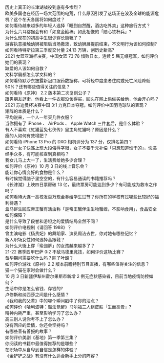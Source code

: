历史上真正的长津湖战役到底有多惨烈？  
欧美多国也在经历一场大范围的电荒，什么原因引发了这场正在波及全球的能源危机？这个冬天各国将如何度过？  
如何看待越来越多的年轻人选择「睡到自然醒，酒店吃外卖」这种旅行方式？  
为什么六耳猕猴会有和「如意金箍棒」如此相像的「随心铁杆兵」?  
为什么现在的初高中生很少穿长筒靴了？  
游客执意接触幼狮被阻后当场撒泼，致幼狮展提前结束，不文明行为该如何控制?  
如何看待特斯拉第三季度交付量 24.13 万辆，创历史新高?  
2021 女篮亚洲杯决赛，中国女篮 73:78 惜败日本，连续 5 届无缘冠军，如何评价她们的表现？  
缺爱的人该如何自救？  
文科学霸都怎么学文科的？  
如何看待默沙东披露新冠口服药数据称，可将轻中度患者住院或死亡风险降低 50%？还有哪些值得关注的信息？  
如何看待《原神》 2.2 版本第二次复刻公子？  
跟男朋友逛街，他看上一件衣服没舍得买，回头在网上偷偷买给他，他会开心吗？  
2021 苏迪曼杯决赛中国 3:1 力克日本夺冠，如何评价中国羽毛球队的表现？  
矩阵的本质是什么？  
平均说来，一个人一年买几件衣服？  
当你拥有了 iPhone 、 AirPods 、 Apple Watch 三件套后，是什么体验？  
有人不喜欢《虹猫蓝兔七侠传》里主角虹猫吗？原因是什么？  
瘦的人如何有效增肥？  
如何看待 iPhone 13  Pro 的 DXO 相机评分为 137 分，仅排名第四？  
武汉一女子快递上现大段侮辱字眼，女子不要千元补偿「只想知道谁干的」，快递经手众多，有可能核查到真相吗？  
我女儿马上大一了，生活费给她多少合理？  
如何评价《原神》10 月 3 日的线上音乐会？  
能让你心情变好的食物是什么？  
有时候觉得脑子里空空的，有什么容易通读的书籍推荐吗？  
《长津湖》上映四日票房破 13 亿，最终票房可能达到多少？有可能成为救市之作吗？  
如何看待大连一高校发百万现金券给学生过节？你所在的学校有过哪些比较好的福利待遇？  
盒马鲜生回应帝王蟹有活虫称「是帝王蟹伴生生物蟹蛭，不影响食用」，食品安全如何保障？  
是什么导致了段誉和游坦之的爱情结局全然不同？  
如何评价电视剧《请回答 1988》？  
曾主演电影《杨贵妃》的舞蹈家、演员周洁去世，你对她有哪些记忆？  
新入职场女性如何选择高跟鞋？  
为什么大街上穿「瑜伽裤」的女孩越来越多了？  
21-22 赛季西甲巴萨 0:2 不敌马德里竞技，如何评价这场比赛？  
备孕期间需要吃什么吗？除了叶酸？  
如何评价游戏《原神》2.2 版本前瞻特别节目直播，有哪些值得关注的信息？  
猫一个猫在家时会做什么？  
10 月 3 日新疆伊犁州霍尔果斯市新增 2 例无症状感染者，目前当地疫情防控如何？  
生活中你是怎么省钱、存钱的?  
卢修斯和纳西莎之间是什么感情？  
《我和我的父辈》中的哪个瞬间戳中了你的泪点？  
如何评价《哈利波特：魔法觉醒》马尔福三人组皮肤「生而高贵」?  
精神内耗严重，甚至影响学习了怎么办？  
高三别人说你考不上了怎么办？  
没有回应的爱情，你还会坚持吗？  
有哪些善有善报的故事？  
如何评价美剧《基地》第一季第三集？  
你阅读的书籍中最值得推荐的是哪些？  
在职场中从自卑到自信是怎样的体验？  
《金铲铲之战》有没有什么适合新手上分的阵容？  
